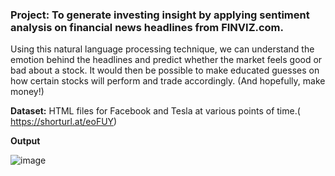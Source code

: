 ### Project: To generate investing insight by applying sentiment analysis on financial news headlines from FINVIZ.com. 

Using this natural language processing technique, we can understand the emotion behind the headlines and predict whether the market feels good or bad about a stock. 
It would then be possible to make educated guesses on how certain stocks will perform and trade accordingly. (And hopefully, make money!)



**Dataset:** HTML files for Facebook and Tesla at various points of time.( https://shorturl.at/eoFUY)

**Output**

![image](https://user-images.githubusercontent.com/42112240/140859038-1bd5823a-4128-4713-b54a-cb2ac96ee16a.png)

